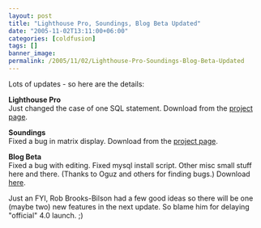 ```yaml
---
layout: post
title: "Lighthouse Pro, Soundings, Blog Beta Updated"
date: "2005-11-02T13:11:00+06:00"
categories: [coldfusion]
tags: []
banner_image: 
permalink: /2005/11/02/Lighthouse-Pro-Soundings-Blog-Beta-Updated
---
```


Lots of updates - so here are the details:

<b>Lighthouse Pro</b><br>
Just changed the case of one SQL statement. Download from the <a href="http://ray.camdenfamily.com/projects/lhp">project page</a>.

<b>Soundings</b><br>
Fixed a bug in matrix display. Download from the <a href="http://ray.camdenfamily.com/projects/soundings">project page</a>.

<b>Blog Beta</b><br>
Fixed a bug with editing. Fixed mysql install script. Other misc small stuff here and there. (Thanks to Oguz and others for finding bugs.) Download <a href="http://ray.camdenfamily.com/downloads/blogbeta.zip">here</a>.

Just an FYI, Rob Brooks-Bilson had a few good ideas so there will be one (maybe two) new features in the next update. So blame him for delaying "official" 4.0 launch. ;)